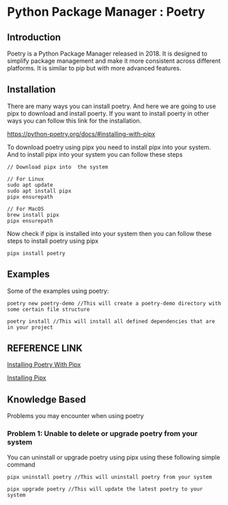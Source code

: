 # Python Package Manager : Poetry

## Introduction
Poetry is a Python Package Manager released in 2018. It is designed to simplify package management and make it more consistent across different platforms.
It is similar to pip but with more advanced features.



## Installation

There are many ways you can install poetry. And here we are going to use pipx to download and install poerty. If you want to install poerty in other ways you
can follow this link for the installation.

https://python-poetry.org/docs/#installing-with-pipx

To download poetry using pipx you need to install pipx into your system. And to install pipx into your system you can follow these steps 

```
// Download pipx into  the system

// For Linux
sudo apt update
sudo apt install pipx
pipx ensurepath

// For MacOS
brew install pipx
pipx ensurepath
```

Now check if pipx is installed into your system then you can follow these steps to install poetry using pipx

```
pipx install poetry
```

## Examples
Some of the examples using poetry:

```
poetry new poetry-demo //This will create a poetry-demo directory with some certain file structure

poetry install //This will install all defined dependencies that are in your project
```

## REFERENCE LINK
<a href="https://python-poetry.org/docs/#installing-with-pipx">Installing Poetry With Pipx</a>

<a href="https://github.com/pypa/pipx">Installing Pipx</a>



## Knowledge Based

Problems you may encounter when using poetry

### Problem 1: Unable to delete or upgrade poetry from your system

You can uninstall or upgrade poetry using pipx using these following simple command
```
pipx uninstall poetry //This will uninstall poetry from your system

pipx upgrade poetry //This will update the latest poetry to your system 
```




